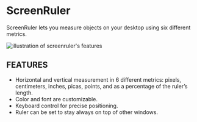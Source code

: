 ScreenRuler
===========

ScreenRuler lets you measure objects on your desktop
using six different metrics.

![illustration of screenruler's features](https://gnomecoder.files.wordpress.com/2007/09/gnome-screen-ruler.png?w=450)

FEATURES
--------

* Horizontal and vertical measurement in 6 different metrics: pixels, centimeters, inches, picas, points, and as a percentage of the ruler’s length.
* Color and font are customizable.
* Keyboard control for precise positioning.
* Ruler can be set to stay always on top of other windows.
